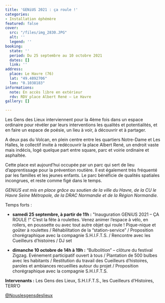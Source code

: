 ```yaml
---
title: 'GENiUS 2021 : ça roule !'
categories:
- Installation éphémère
featured: false
cover:
  src: "/files/img_2830.JPG"
  alt: ''
  legend: ''
booking:
  state: ''
  period: Du 25 septembre au 10 octobre 2021
  dates: []
  link: ''
address:
  place: Le Havre (76)
  lat: "49.4892706"
  lon: "0.1038183"
informations:
  note: En accès libre en extérieur
  rdv: RDV place Albert René – Le Havre
gallery: []

---
```

Les Gens des Lieux interviennent pour la 4ème fois dans un espace ordinaire pour révéler par leurs interventions les qualités et poten­tialités, et en faire un espace de poésie, un lieu à voir, à découvrir et à partager.

A deux pas du Volcan, en plein centre entre les quartiers Notre-Dame et Les Halles, le collectif invite à redécouvrir la place Albert René, un endroit vaste mais indécis, logé quelque part entre square, parc et voirie ordinaire et asphaltée.

Cette place est aujourd’hui occupée par un parc qui sert de lieu d’apprentissage pour la prévention routière. Il est également très fréquenté par les familles et les jeunes enfants. Le parc bénéfi­cie de qualités spatiales incongrues, et reste comme figé dans le temps.

_GENiUS est mis en place grâce au soutien de la ville du Havre, de la CU le Havre Seine Métropole, de la DRAC Normandie et de la Région Normandie._

Temps forts :

* **samedi 25 septembre, à partir de 11h :** "Inauguration GENiUS 2021 – ÇA ROULE !" C’est la fête à roulettes. Venez animer l’espace à vélo, en rollers, en poussette ou avec tout autre objet qui roule ! Pique-nique et goûter à roulettes / Réhabilitation de la “station-service” / Proposition chorégraphique avec la compagnie S.H.I.F.T.S. / Rencontre avec les Cueilleurs d’histoires / DJ set


* **dimanche 10 octobre de 14h à 19h :** “Bulbolition” – clôture du festival Zigzag. Evénement participatif ouvert à tous / Plantation de 500 bulbes avec les habitants / Restitution du travail des Cueilleurs d’histoires, paroles et ambiances recueillies autour du projet / Proposition chorégraphique avec la compagnie S.H.I.F.T.S.

**Intervenants :** Les Gens des Lieux, S.H.I.F.T.S., les Cueilleurs d’Histoires, TERR’O

[@Nouslesgensdeslieux](https://www.facebook.com/Nouslesgensdeslieux)